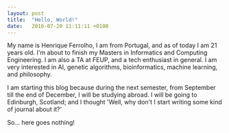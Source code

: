 ```yaml
---
layout: post
title:  "Hello, World!"
date:   2016-07-20 11:11:11 +0100
---
```


My name is Henrique Ferrolho, I am from Portugal, and as of today I am 21 years old. I'm about to finish my Masters in Informatics and Computing Engineering. I am also a TA at FEUP, and a tech enthusiast in general. I am very interested in AI, genetic algorithms, bioinformatics, machine learning, and philosophy.

I am starting this blog because during the next semester, from September till the end of December, I will be studying abroad. I will be going to Edinburgh, Scotland; and I thought 'Well, why don't I start writing some kind of journal about it?'

So... here goes nothing!

